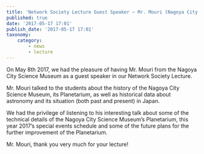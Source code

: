 ```yaml
---
title: 'Network Society Lecture Guest Speaker – Mr. Mouri (Nagoya City Science Museum)'
published: true
date: '2017-05-17 17:01'
publish_date: '2017-05-17 17:01'
taxonomy:
    category:
        - news
        - lecture
---
```


On May 8th 2017, we had the pleasure of having Mr. Mouri from the Nagoya City Science Museum as a guest speaker in our Network Society Lecture.

Mr. Mouri talked to the students about the history of the Nagoya City Science Museum, its Planetarium, as well as historical data about astronomy and its situation (both past and present) in Japan.

We had the privilege of listening to his interesting talk about some of the technical details of the Nagoya City Science Museum’s Planetarium, this year 2017’s special events schedule and some of the future plans for the further improvement of the Planetarium.

Mr. Mouri, thank you very much for your lecture!